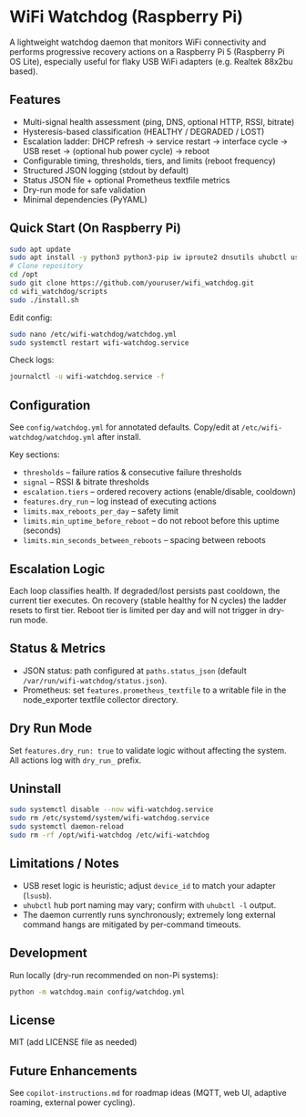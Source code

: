 # WiFi Watchdog (Raspberry Pi)

A lightweight watchdog daemon that monitors WiFi connectivity and performs progressive recovery actions on a Raspberry Pi 5 (Raspberry Pi OS Lite), especially useful for flaky USB WiFi adapters (e.g. Realtek 88x2bu based).

## Features
- Multi-signal health assessment (ping, DNS, optional HTTP, RSSI, bitrate)
- Hysteresis-based classification (HEALTHY / DEGRADED / LOST)
- Escalation ladder: DHCP refresh → service restart → interface cycle → USB reset → (optional hub power cycle) → reboot
- Configurable timing, thresholds, tiers, and limits (reboot frequency)
- Structured JSON logging (stdout by default)
- Status JSON file + optional Prometheus textfile metrics
- Dry-run mode for safe validation
- Minimal dependencies (PyYAML)

## Quick Start (On Raspberry Pi)
```bash
sudo apt update
sudo apt install -y python3 python3-pip iw iproute2 dnsutils uhubctl usbutils
# Clone repository
cd /opt
sudo git clone https://github.com/youruser/wifi_watchdog.git
cd wifi_watchdog/scripts
sudo ./install.sh
```
Edit config:
```bash
sudo nano /etc/wifi-watchdog/watchdog.yml
sudo systemctl restart wifi-watchdog.service
```
Check logs:
```bash
journalctl -u wifi-watchdog.service -f
```

## Configuration
See `config/watchdog.yml` for annotated defaults. Copy/edit at `/etc/wifi-watchdog/watchdog.yml` after install.

Key sections:
- `thresholds` – failure ratios & consecutive failure thresholds
- `signal` – RSSI & bitrate thresholds
- `escalation.tiers` – ordered recovery actions (enable/disable, cooldown)
- `features.dry_run` – log instead of executing actions
- `limits.max_reboots_per_day` – safety limit
- `limits.min_uptime_before_reboot` – do not reboot before this uptime (seconds)
- `limits.min_seconds_between_reboots` – spacing between reboots

## Escalation Logic
Each loop classifies health. If degraded/lost persists past cooldown, the current tier executes. On recovery (stable healthy for N cycles) the ladder resets to first tier. Reboot tier is limited per day and will not trigger in dry-run mode.

## Status & Metrics
- JSON status: path configured at `paths.status_json` (default `/var/run/wifi-watchdog/status.json`).
- Prometheus: set `features.prometheus_textfile` to a writable file in the node_exporter textfile collector directory.

## Dry Run Mode
Set `features.dry_run: true` to validate logic without affecting the system. All actions log with `dry_run_` prefix.

## Uninstall
```bash
sudo systemctl disable --now wifi-watchdog.service
sudo rm /etc/systemd/system/wifi-watchdog.service
sudo systemctl daemon-reload
sudo rm -rf /opt/wifi-watchdog /etc/wifi-watchdog
```

## Limitations / Notes
- USB reset logic is heuristic; adjust `device_id` to match your adapter (`lsusb`).
- `uhubctl` hub port naming may vary; confirm with `uhubctl -l` output.
- The daemon currently runs synchronously; extremely long external command hangs are mitigated by per-command timeouts.

## Development
Run locally (dry-run recommended on non-Pi systems):
```bash
python -m watchdog.main config/watchdog.yml
```

## License
MIT (add LICENSE file as needed)

## Future Enhancements
See `copilot-instructions.md` for roadmap ideas (MQTT, web UI, adaptive roaming, external power cycling).

